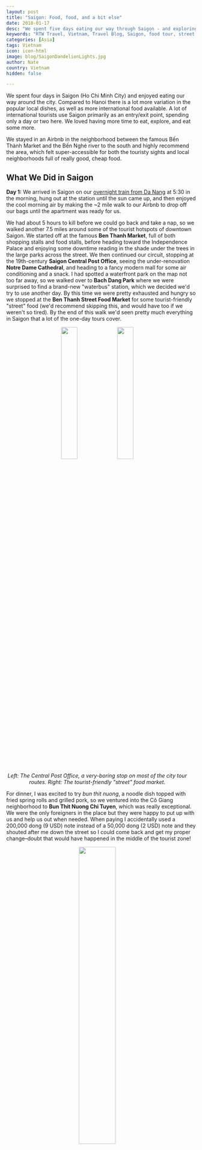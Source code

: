 ```yaml
---
layout: post
title: "Saigon: Food, food, and a bit else"
date: 2018-01-17
desc: "We spent five days eating our way through Saigon - and exploring a bit."
keywords: "RTW Travel, Vietnam, Travel Blog, Saigon, food tour, street food"
categories: [Asia]
tags: Vietnam
icon: icon-html
image: blog/SaigonDandelionLights.jpg
author: Nate
country: Vietnam
hidden: false

---
```


We spent four days in Saigon (Ho Chi Minh City) and enjoyed eating our way around the city. Compared to Hanoi there is a lot more variation in the popular local dishes, as well as more international food available. A lot of international tourists use Saigon primarily as an entry/exit point, spending only a day or two here. We loved having more time to eat, explore, and eat some more.

We stayed in an Airbnb in the neighborhood between the famous Bến Thành Market and the Bến Nghé river to the south and highly recommend the area, which felt super-accessible for both the touristy sights and local neighborhoods full of really good, cheap food.

## <i class="fa fa-check-square" aria-hidden="true" style="color:#2495C4;"></i> What We Did in Saigon

**Day 1:** We arrived in Saigon on our [overnight train from Da Nang](LINK) at 5:30 in the morning, hung out at the station until the sun came up, and then enjoyed the cool morning air by making the ~2 mile walk to our Airbnb to drop off our bags until the apartment was ready for us. 

We had about 5 hours to kill before we could go back and take a nap, so we walked another 7.5 miles around some of the tourist hotspots of downtown Saigon. We started off at the famous **Ben Thanh Market**, full of both shopping stalls and food stalls, before heading toward the Independence Palace and enjoying some downtime reading in the shade under the trees in the large parks across the street. We then continued our circuit, stopping at the 19th-century **Saigon Central Post Office**, seeing the under-renovation **Notre Dame Cathedral**, and heading to a fancy modern mall for some air conditioning and a snack. I had spotted a waterfront park on the map not too far away, so we walked over to **Bach Dang Park** where we were surprised to find a brand-new "waterbus" station, which we decided we'd try to use another day. By this time we were pretty exhausted and hungry so we stopped at the **Ben Thanh Street Food Market** for some tourist-friendly "street" food (we'd recommend skipping this, and would have too if we weren't so tired). By the end of this walk we'd seen pretty much everything in Saigon that a lot of the one-day tours cover.

<div style="text-align: center; max-width: calc(100% - 20px);"><a href="/static/assets/img/blog/SaigonPostOffice.jpg" target="_blank"><img src="/static/assets/img/blog/SaigonPostOffice.jpg" width="30%"></a> <a href="/static/assets/img/blog/SaigonStreetFoodFakeMarket.jpg" target="_blank"><img src="/static/assets/img/blog/SaigonStreetFoodFakeMarket.jpg" width="30%"></a><p><i>Left: The Central Post Office, a very-boring stop on most of the city tour routes. Right: The tourist-friendly "street" food market.</i></p></div><p></p>

For dinner, I was excited to try _bun thit nuong_, a noodle dish topped with fried spring rolls and grilled pork, so we ventured into the Cô Giang neighborhood to **Bun Thit Nuong Chi Tuyen**, which was really exceptional. We were the only foreigners in the place but they were happy to put up with us and help us out when needed. When paying I accidentally used a 200,000 dong (9 USD) note instead of a 50,000 dong (2 USD) note and they shouted after me down the street so I could come back and get my proper change–doubt that would have happened in the middle of the tourist zone!

<div style="text-align: center; max-width: calc(100% - 20px);"><a href="/static/assets/img/blog/SaigonBunThitNuong.jpg" target="_blank"><img src="/static/assets/img/blog/SaigonBunThitNuong.jpg" width="45%"></a><p><i>Bun Thit Nuong</i></p></div><p></p>

**Day 2:** In the morning, we headed to the **War Remnants Museum**, which focuses on the ongoing effects of the Vietnam war. Our route there took us through **Tao Dan Park**, which we highly recommend stopping by during a weekend. It was full of locals, including more than a couple dance groups perfecting their routines, and is a really nice escape from the bustle of the surrounding city. At the museum itself, we spent the rest of the morning going through the three floors of exhibits. The most impactful for us was the showcase of photos taken by new photographers from both sides who were killed in the war itself. It is a bit odd that they have matched exhibits about the crushing cost of war with glitzy showcasing of the weapons used to inflict that same damage, but definitely worth a visit. 

After the museum we lucked into stumbling across "The Journey of Taste" International Food Festival in **Le Van Tam Park**. Full of stalls with street food specialities from around Southeast Asia it was fun to walk through the aisles and point at some items we thought we wanted to try. It was an event aimed fully at locals, so pointing and google translate got us by. We ended up having a wonderfully-refreshing passionfruit juice, a spongecake-like _Bánh Bò Thốt Nốt_ bun, and a freshly-deep-fried baby octopus, all for a little over 5 USD. We then went to **Bánh xèo Đinh Công Tráng**, our intended lunch destination, and had a thoroughly-disappointing _Bánh xèo_ pancake that paled in comparison to [the ones we made it Hoi An](LINK).

<div style="text-align: center; max-width: calc(100% - 20px);"><a href="/static/assets/img/blog/SaigonFairWalk.jpg" target="_blank"><img src="/static/assets/img/blog/SaigonFairWalk.jpg" width="25.4%"></a> <a href="/static/assets/img/blog/SaigonCakeBun.jpg" target="_blank"><img src="/static/assets/img/blog/SaigonCakeBun.jpg" width="25.4%"></a> <a href="/static/assets/img/blog/SaigonStallOptions.jpg" target="_blank"><img src="/static/assets/img/blog/SaigonStallOptions.jpg" width="25.4%"></a><p><i>At the "The Journey of Taste" International Food Festival in Le Van Tam Park.</i></p></div><p></p>

In the evening, we enjoyed our one pre-scheduled activity for Saigon: a food tour around the city on the back of professionally-driven motorbikes. We were a bit nervous about riding on them, since traffic is so insane and lawless, but it ended up feeling pretty comfortable after a couple of minutes. 

<div style="text-align: center; max-width: calc(100% - 20px);"><a href="/static/assets/img/blog/SaigonUsBikes.jpg" target="_blank"><img src="/static/assets/img/blog/SaigonUsBikes.jpg" width="24.5%"></a> <a href="/static/assets/img/blog/SaigonQuailTable.jpg" target="_blank"><img src="/static/assets/img/blog/SaigonQuailTable.jpg" width="43.5%"></a> <a href="/static/assets/img/blog/SaigonBikeGroup.jpg" target="_blank"><img src="/static/assets/img/blog/SaigonBikeGroup.jpg" width="24.5%"></a><p><i>To be clear, we did NOT try driving the bikes ourselves–and were very happy with that choice!</i></p></div><p></p>

On [our tour with **Back of the Bike Tours**](http://backofthebiketours.com/), we had:

- **Papaya Salad**: Shredded green papaya with marinated beef liver jerky, herbs, and a "secret" sauce. Really incredible, and probably my biggest regret of our visit is that we didn't make it back a second time.
- **Cút Chiên Bơ**: Whole quail, roasted and buttered, and ready to be pulled apart with your fingers and dipped into an addictive salty and sweet sauce. We skipped eating the heads, which our guide demonstrated for us (remove the beak, then chew!).
- **Bánh Canh Ghẹ**: Noodle soup served with a whole crab on top, which you pick the meat out of and eat separate from the soup. 
- **Bánh Xèo**: A pan-fried crispy rice pancake you wrap with rice paper and eat almost like a soft taco.
- **Hot vit lon**: Common as a cheap, nutritious snack, we worked up the nerve to taste this hot boiled fertilized duck egg and only somewhat regretted it.
- **Mixed local fruit**: Soursop, green guava, jackfruit, dragon fruit, watermelon, and a couple we had never heard of and can't remember the names of.
- **Sticky rice and ice creams**: Three different flavors of sticky rice paired with ice cream or frozen yogurt. Weirdest were the whole hibiscus flowers that were a bit overwhelming.

<div style="text-align: center; max-width: calc(100% - 20px);"><a href="/static/assets/img/blog/SaigonCrabSoup.jpg" target="_blank"><img src="/static/assets/img/blog/SaigonCrabSoup.jpg" width="24.5%"></a> <a href="/static/assets/img/blog/SaigonBahnXeo.jpg" target="_blank"><img src="/static/assets/img/blog/SaigonBahnXeo.jpg" width="43.5%"></a> <a href="/static/assets/img/blog/SaigonDuckEgg.jpg" target="_blank"><img src="/static/assets/img/blog/SaigonDuckEgg.jpg" width="24.5%"></a></div><p></p>

**Day 3:** After happening to come across [the brand-new **Waterbus** system](https://www.saigonwaterbus.vn/) (which opened just two months ago) on our first day, and finding out tickets were just 3 USD total roundtrip for both of us we knew we had to try it. After a bit of research online, I figured we could take the Waterbus up to the western tip of **Thanh Da Island**, spend ~2 hours walking the 2.2 miles that is the full width of the island, have lunch along the way, and come back on a waterbus from the eastern tip of the island. It turned out to be a pretty good plan, except the east/west road we'd be walking on the whole time turned out to be a bit busier and more industrial that I had imagined. And the lunch place I'd picked turned out to no longer exist, so we ended up at the overpriced **Moon River**, which we wouldn't return to. So it wasn't quite the relaxing island escape from the city we wanted, but it was still a nice change of scenery and pretty far off the beaten path. If I were to do it again, I'd take the Waterbus all the way to the east end of the island and walk a short loop, since things are much busier and prettier at that end. 

<div style="text-align: center; max-width: calc(100% - 20px);"><a href="/static/assets/img/blog/SaigonWaterbus.jpg" target="_blank"><img src="/static/assets/img/blog/SaigonWaterbus.jpg" width="45%"></a> <a href="/static/assets/img/blog/SaigonTowersWaterBW.jpg" target="_blank"><img src="/static/assets/img/blog/SaigonTowersWaterBW.jpg" width="45%"></a></div><p></p>

_Note_: On Sundays, the "tourist villages" in that section apparently have a huge buffet that draws in hordes and hordes of people. We avoided it completely, as that didn't sound like fun to us.

At the eastern end of the island, before we could get back on the Waterbus, we enjoyed figuring out the local ferry system that exists in place of a bridge across that section of the river. It runs continuously back and forth across the quarter-mile gap, with a departure from each side about every 10 minutes. 2000 dong (8 US cents) per person.

<div style="text-align: center; max-width: calc(100% - 20px);"><a href="/static/assets/img/blog/SaigonFerryWaiting.jpg" target="_blank"><img src="/static/assets/img/blog/SaigonFerryWaiting.jpg" width="45%"></a> <a href="/static/assets/img/blog/SaigonFerryFerry.jpg" target="_blank"><img src="/static/assets/img/blog/SaigonFerryFerry.jpg" width="25.4%"></a><p><i>The local ferry that carried us right across the river–we were the only pedestrians onboard.</i></p></div><p></p>

For dinner, we picked up _banh mi_ from **Huynh Hoa**, which is supposedly the best in Saigon. It was certainly a lot more filling than any of the others we've had in Vietnam, and the paté was stellar, but overall it wasn't as good as the ones we were scarfing down at Bánh mì Phượng in Hoi An.

**Day 4:** Our last full day in Vietnam, we treated ourselves to breakfast at **Secret House**, as the _cơm tấm_ stall I had been eager to try scared us off by being completely empty. After spending some time preparing for Cambodia, we had lunch at **Quan Ngon** where I finally did get to try _cơm tấm_ (broken rice with various kinds of pork on top), which was pretty good but not in the same class as my two favorites so far: _bún chả_ in Hanoi and _bun thit nuong_ in Saigon.

<div style="text-align: center; max-width: calc(100% - 20px);"><a href="/static/assets/img/blog/SaigonComTam.jpg" target="_blank"><img src="/static/assets/img/blog/SaigonComTam.jpg" width="45%"></a><p><i>Com Tấm</i></p></div><p></p>

We then visited the **Independence Palace** again, buying our 2 USD tickets this time and exploring the grounds and interior of the re-constructed building. Since the capital is now in Hanoi, the building is unused by the government and set up solely as a tourist attraction. It was interesting to get to see the design, and to visit the underground bunkers where the President would reside during bombings in the Vietnam war. 

<div style="text-align: center; max-width: calc(100% - 20px);"><a href="/static/assets/img/blog/SaigonWindowsReflections.jpg" target="_blank"><img src="/static/assets/img/blog/SaigonWindowsReflections.jpg" width="24.5%"></a> <a href="/static/assets/img/blog/SaigonNorthLawn.jpg" target="_blank"><img src="/static/assets/img/blog/SaigonNorthLawn.jpg" width="43.5%"></a> <a href="/static/assets/img/blog/SaigonRooftopHelo.jpg" target="_blank"><img src="/static/assets/img/blog/SaigonRooftopHelo.jpg" width="24.5%"></a><p><i>At the Independence Palace.</i></p></div><p></p>

In the evening, we were lucky enough to be able to catch up with an old friend of mine from DC who is currently working in Saigon. We shared our final _bún chả_ of our time in Vietnam and she introduced us to an _amazing_ milk foam tea that some young entrepreneurs recently introduced to Saigon. It was a great capstone to our visit and was just great to be able to catch up.

**Day 5:** Not much of a day at all - we got up on the early side, packed up, and walked to catch our bus to Phnom Penh, Cambodia.

## <i class="fa fa-check-square" aria-hidden="true" style="color:#2495C4;"></i> How We Did with Our Budget

For our time in Vietnam, we had  budgeted as much as $45 dollars a night for accommodations. We ended up spending $43 per night in Saigon for a nice Airbnb in what turned out to be a perfectly-located neighborhood. Our food tour guides were surprised at the location when they picked us up and impressed we had found a spot in such a good "locals" neighborhood. Unlike all of the hotels and guest houses we've been staying in elsewhere in Asia, we were on our own for breakfast but when there is 1.50 USD phở on every block it's really not too difficult to survive.

We had also budgeted 8 USD per day per person for food and 15 USD per day per person for entertainment. Out of that planned 46 USD per day, we ended up spending 65 USD per day on average, including our food tour ($134 total) and the onward bus tickets to Phnom Penh, Cambodia ($22 total). While this was over-budget for Saigon, we ended up 41 USD (~2%) _under_ budget for our time in Vietnam overall. 

<div style="text-align: center; max-width: calc(100% - 20px);"><a href="/static/assets/img/blog/SaigonDandelionLights.jpg" target="_blank"><img src="/static/assets/img/blog/SaigonDandelionLights.jpg" width="45%"></a><p><i>Not sure if the city had so many lights up just for New Years or if it's a year-round thing.</i></p></div><p></p>
